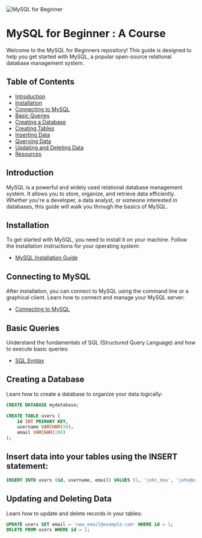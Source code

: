 ![MySQL for Beginner](./images/thumbnail.png)

# MySQL for Beginner : A Course
Welcome to the MySQL for Beginners repository! This guide is designed to help you get started with MySQL, a popular open-source relational database management system.

## Table of Contents
- [Introduction](#introduction)
- [Installation](#installation)
- [Connecting to MySQL](#connecting-to-mysql)
- [Basic Queries](#basic-queries)
- [Creating a Database](#creating-a-database)
- [Creating Tables](#creating-tables)
- [Inserting Data](#inserting-data)
- [Querying Data](#querying-data)
- [Updating and Deleting Data](#updating-and-deleting-data)
- [Resources](#resources)

## Introduction

MySQL is a powerful and widely used relational database management system. It allows you to store, organize, and retrieve data efficiently. Whether you're a developer, a data analyst, or someone interested in databases, this guide will walk you through the basics of MySQL.

## Installation

To get started with MySQL, you need to install it on your machine. Follow the installation instructions for your operating system:
- [MySQL Installation Guide](https://dev.mysql.com/doc/mysql-installation-excerpt/8.0/en/)

## Connecting to MySQL

After installation, you can connect to MySQL using the command line or a graphical client. Learn how to connect and manage your MySQL server:
- [Connecting to MySQL](https://dev.mysql.com/doc/mysql-getting-started/en/)

## Basic Queries

Understand the fundamentals of SQL (Structured Query Language) and how to execute basic queries:
- [SQL Syntax](https://dev.mysql.com/doc/refman/8.0/en/sql-syntax.html)

## Creating a Database

Learn how to create a database to organize your data logically:
```sql
CREATE DATABASE mydatabase;

CREATE TABLE users (
    id INT PRIMARY KEY,
    username VARCHAR(50),
    email VARCHAR(100)
);
```

## Insert data into your tables using the INSERT statement:

```sql 
INSERT INTO users (id, username, email) VALUES (1, 'john_doe', 'john@example.com');
```

## Updating and Deleting Data

Learn how to update and delete records in your tables:

```sql
UPDATE users SET email = 'new_email@example.com' WHERE id = 1; 
DELETE FROM users WHERE id = 1;
```
